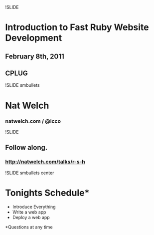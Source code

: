 !SLIDE 
# Introduction to Fast Ruby Website Development
## February 8th, 2011
## CPLUG

!SLIDE smbullets
# Nat Welch 
### natwelch.com  /  @icco

!SLIDE
## Follow along.
### <http://natwelch.com/talks/r-s-h>

!SLIDE smbullets center
# Tonights Schedule*

 * Introduce Everything
 * Write a web app
 * Deploy a web app

*Questions at any time

